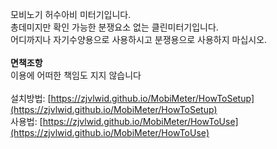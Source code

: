 

모비노기 허수아비 미터기입니다.<br>
총데미지만 확인 가능한 분쟁요소 없는 클린미터기입니다.<br>
어디까지나 자기수양용으로 사용하시고 분쟁용으로 사용하지 마십시오.<br>
<br>
**면책조항**<br>
이용에 어떠한 책임도 지지 않습니다<br>
<br>
설치방법: [https://zjvlwid.github.io/MobiMeter/HowToSetup](https://zjvlwid.github.io/MobiMeter/HowToSetup)
<br>
사용법: [https://zjvlwid.github.io/MobiMeter/HowToUse](https://zjvlwid.github.io/MobiMeter/HowToUse)



